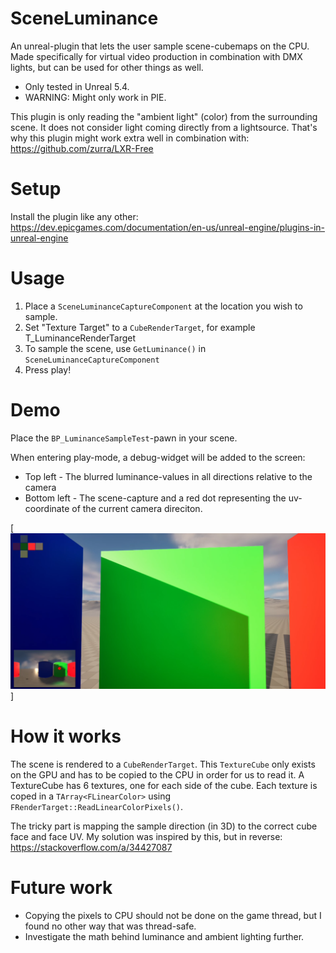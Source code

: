 # SceneLuminance
An unreal-plugin that lets the user sample scene-cubemaps on the CPU. Made specifically for virtual video production in combination with DMX lights, but can be used for other things as well.

- Only tested in Unreal 5.4. 
- WARNING: Might only work in PIE. 

This plugin is only reading the "ambient light" (color) from the surrounding scene. It does not consider light coming directly from a lightsource. That's why this plugin might work extra well in combination with: 
https://github.com/zurra/LXR-Free

# Setup
Install the plugin like any other:
https://dev.epicgames.com/documentation/en-us/unreal-engine/plugins-in-unreal-engine

# Usage
1. Place a ```SceneLuminanceCaptureComponent``` at the location you wish to sample.
2. Set "Texture Target" to a ```CubeRenderTarget```, for example T_LuminanceRenderTarget
3. To sample the scene, use ```GetLuminance()``` in ```SceneLuminanceCaptureComponent```
4. Press play!

# Demo
Place the ```BP_LuminanceSampleTest```-pawn in your scene. 

When entering play-mode, a debug-widget will be added to the screen:
- Top left - The blurred luminance-values in all directions relative to the camera
- Bottom left - The scene-capture and a red dot representing the uv-coordinate of the current camera direciton.

[<img src="screenshot.png">]

# How it works
The scene is rendered to a ```CubeRenderTarget```. This ```TextureCube``` only exists on the GPU and has to be copied to the CPU in order for us to read it. A TextureCube has 6 textures, one for each side of the cube. Each texture is coped in a ```TArray<FLinearColor>``` using ```FRenderTarget::ReadLinearColorPixels()```. 

The tricky part is mapping the sample direction (in 3D) to the correct cube face and face UV. My solution was inspired by this, but in reverse: https://stackoverflow.com/a/34427087

# Future work
- Copying the pixels to CPU should not be done on the game thread, but I found no other way that was thread-safe.
- Investigate the math behind luminance and ambient lighting further. 
